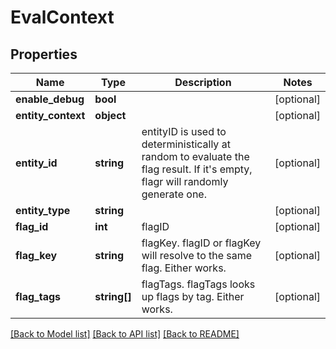 # EvalContext

## Properties
Name | Type | Description | Notes
------------ | ------------- | ------------- | -------------
**enable_debug** | **bool** |  | [optional] 
**entity_context** | **object** |  | [optional] 
**entity_id** | **string** | entityID is used to deterministically at random to evaluate the flag result. If it&#x27;s empty, flagr will randomly generate one. | [optional] 
**entity_type** | **string** |  | [optional] 
**flag_id** | **int** | flagID | [optional] 
**flag_key** | **string** | flagKey. flagID or flagKey will resolve to the same flag. Either works. | [optional] 
**flag_tags** | **string[]** | flagTags. flagTags looks up flags by tag. Either works. | [optional] 

[[Back to Model list]](../../README.md#documentation-for-models) [[Back to API list]](../../README.md#documentation-for-api-endpoints) [[Back to README]](../../README.md)

